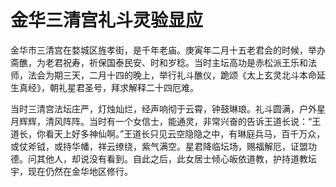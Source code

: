# 金华三清宫礼斗灵验显应

金华市三清宫在婺城区旌孝街，是千年老庙。庚寅年二月十五老君会的时候，举办斋醮，为老君祝寿，祈保国泰民安、时和岁稔。当时主坛高功是赤松派王乐和法师，法会为期三天，二月十四的晚上，举行礼斗醮仪，跪颂《太上玄灵北斗本命延生真经》，朝礼星君圣号，拜求解释二十四厄难。

当时三清宫法坛庄严，灯烛灿烂，经声响彻于云霄，钟鼓琳琅。礼斗圆满，户外星月辉辉，清风阵阵。当时有一个女信士，能通灵，非常兴奋的告诉王道长说：“王道长，你看天上好多神仙啊。”王道长只见云空隐隐之中，有琳庭兵马，百千万众，或仗斧钺，或持华幡，祥云缭绕，紫气满空。星君降临坛场，赐福解厄，证盟功德。问其他人，却说没有看到。自此之后，此女居士倾心皈依道教，护持道教坛宇，现在仍然在金华地区修行。
